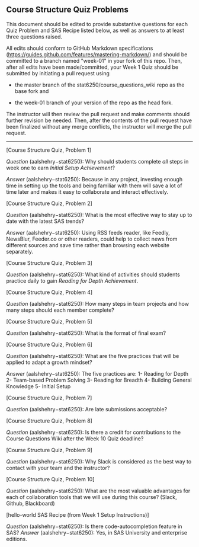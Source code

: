 ## Course Structure Quiz Problems

This document should be edited to provide substantive questions for each Quiz Problem and SAS Recipe listed below, as well as answers to at least three questions raised.

All edits should conform to GitHub Markdown specifications (https://guides.github.com/features/mastering-markdown/) and should be committed to a branch named "week-01" in your fork of this repo. Then, after all edits have been made/committed, your Week 1 Quiz should be submitted by initiating a pull request using

- the master branch of the stat6250/course_questions_wiki repo as the base fork and

- the week-01 branch of your version of the repo as the head fork.

The instructor will then review the pull request and make comments should further revision be needed. Then, after the contents of the pull request have been finalized without any merge conflicts, the instructor will merge the pull request.

********************************************************************************


[Course Structure Quiz, Problem 1]

*Question* (aalshehry−stat6250): Why should students complete *all* steps in week one to earn _Initial Setup Achievement_?

*Answer* (aalshehry−stat6250): Because in any project, investing enough time in setting up the tools and being familiar with them will save a lot of time later and makes it easy to collaborate and interact effectively.

[Course Structure Quiz, Problem 2]

*Question* (aalshehry−stat6250): What is the most effective way to stay up to date with the latest SAS trends?

*Answer* (aalshehry−stat6250): Using RSS feeds reader, like Feedly, NewsBlur, Feeder.co or other readers, could help to collect news from different sources and save time rather than browsing each website separately.

[Course Structure Quiz, Problem 3]

 *Question* (aalshehry−stat6250): What kind of activities should students practice daily to gain _Reading for Depth Achievement_.

[Course Structure Quiz, Problem 4]

 *Question* (aalshehry−stat6250): How many steps in team projects and how many steps should each member complete?


[Course Structure Quiz, Problem 5]

 *Question* (aalshehry−stat6250): What is the format of final exam? 


[Course Structure Quiz, Problem 6]

 *Question* (aalshehry−stat6250): What are the five practices that will be applied to adapt a growth mindset?

*Answer* (aalshehry−stat6250): The five practices are: 
1- Reading for Depth
2- Team-based Problem Solving
3- Reading for Breadth
4- Building General Knowledge
5- Initial Setup

[Course Structure Quiz, Problem 7]

 *Question* (aalshehry−stat6250): Are late submissions acceptable?


[Course Structure Quiz, Problem 8]

 *Question* (aalshehry−stat6250): Is there a credit for contributions to the Course Questions Wiki after the Week 10 Quiz deadline?


[Course Structure Quiz, Problem 9]

 *Question* (aalshehry−stat6250): Why Slack is considered as the best way to contact with your team and the instructor?


[Course Structure Quiz, Problem 10]

 *Question* (aalshehry−stat6250): What are the most valuable advantages for each of collaboration tools that we will use during this course? (Slack, Github, Blackboard)


[hello-world SAS Recipe (from Week 1 Setup Instructions)]

 *Question* (aalshehry−stat6250): Is there code-autocompletion feature in SAS?
*Answer* (aalshehry−stat6250): Yes, in SAS University and enterprise editions.


